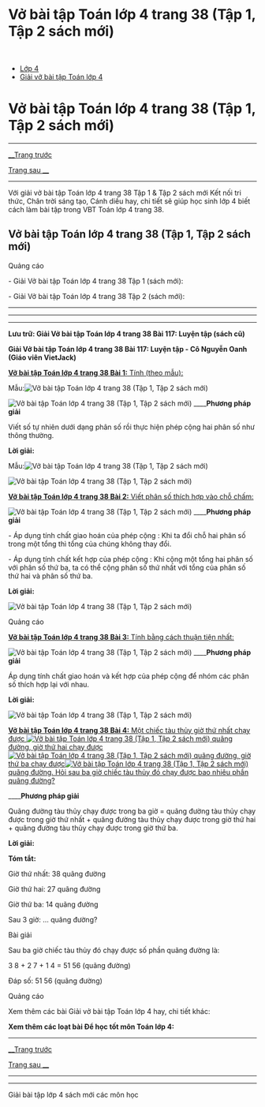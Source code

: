 # Vở bài tập Toán lớp 4 trang 38 (Tập 1, Tập 2 sách mới)

﻿

  * [Lớp 4](https://vietjack.com/series/lop-4.jsp)
  * [Giải vở bài tập Toán lớp 4](https://vietjack.com/giai-vo-bai-tap-toan-4/index.jsp)



# Vở bài tập Toán lớp 4 trang 38 (Tập 1, Tập 2 sách mới)

* * *

[__Trang trước](https://vietjack.com/giai-vo-bai-tap-toan-4/bai-116-luyen-tap.jsp)

[Trang sau __](https://vietjack.com/giai-vo-bai-tap-toan-4/bai-118-phep-tru-phan-so.jsp)

* * *

Với giải vở bài tập Toán lớp 4 trang 38 Tập 1 & Tập 2 sách mới Kết nối tri thức, Chân trời sáng tạo, Cánh diều hay, chi tiết sẽ giúp học sinh lớp 4 biết cách làm bài tập trong VBT Toán lớp 4 trang 38.

## Vở bài tập Toán lớp 4 trang 38 (Tập 1, Tập 2 sách mới)

Quảng cáo

\- Giải Vở bài tập Toán lớp 4 trang 38 Tập 1 (sách mới):

\- Giải Vở bài tập Toán lớp 4 trang 38 Tập 2 (sách mới):

* * *

* * *

* * *

**Lưu trữ: Giải Vở bài tập Toán lớp 4 trang 38 Bài 117: Luyện tập (sách cũ)**

**Giải Vở bài tập Toán lớp 4 trang 38 Bài 117: Luyện tập - Cô Nguyễn Oanh (Giáo viên VietJack)**

[**Vở bài tập Toán lớp 4 trang 38 Bài 1:** Tính (theo mẫu): ](https://vietjack.com/giai-vo-bai-tap-toan-4/bai-1-trang-38-vbt-toan-4-tap-2.jsp)

Mẫu:![Vở bài tập Toán lớp 4 trang 38 \(Tập 1, Tập 2 sách mới\)](https://vietjack.com/giai-vo-bai-tap-toan-4/images/bai-1-trang-38-vbt-toan-4-tap-2.PNG)

![Vở bài tập Toán lớp 4 trang 38 \(Tập 1, Tập 2 sách mới\)](https://vietjack.com/giai-vo-bai-tap-toan-4/images/bai-1-trang-38-vbt-toan-4-tap-2-1.PNG) ____**Phương pháp giải**

Viết số tự nhiên dưới dạng phân số rồi thực hiện phép cộng hai phân số như thông thường. 

**Lời giải:**

Mẫu:![Vở bài tập Toán lớp 4 trang 38 \(Tập 1, Tập 2 sách mới\)](https://vietjack.com/giai-vo-bai-tap-toan-4/images/bai-1-trang-38-vbt-toan-4-tap-2.PNG)

![Vở bài tập Toán lớp 4 trang 38 \(Tập 1, Tập 2 sách mới\)](https://vietjack.com/giai-vo-bai-tap-toan-4/images/bai-1-trang-38-vbt-toan-4-tap-2-2.PNG)

[**Vở bài tập Toán lớp 4 trang 38 Bài 2:** Viết phân số thích hợp vào chỗ chấm:](https://vietjack.com/giai-vo-bai-tap-toan-4/bai-2-trang-38-vbt-toan-4-tap-2.jsp)

![Vở bài tập Toán lớp 4 trang 38 \(Tập 1, Tập 2 sách mới\)](https://vietjack.com/giai-vo-bai-tap-toan-4/images/2022-bai-2-trang-38-vbt-toan-4-tap-2-sua2022.PNG) ____**Phương pháp giải**

\- Áp dụng tính chất giao hoán của phép cộng : Khi ta đổi chỗ hai phân số trong một tổng thì tổng của chúng không thay đổi.

\- Áp dụng tính chất kết hợp của phép cộng : Khi cộng một tổng hai phân số với phân số thứ ba, ta có thể cộng phân số thứ nhất với tổng của phân số thứ hai và phân số thứ ba. 

**Lời giải:**

![Vở bài tập Toán lớp 4 trang 38 \(Tập 1, Tập 2 sách mới\)](https://vietjack.com/giai-vo-bai-tap-toan-4/images/2022-bai-2-trang-38-vbt-toan-4-tap-2-1-sua2022.PNG)

Quảng cáo

[**Vở bài tập Toán lớp 4 trang 38 Bài 3:** Tính bằng cách thuận tiện nhất: ](https://vietjack.com/giai-vo-bai-tap-toan-4/bai-3-trang-38-vbt-toan-4-tap-2.jsp)

![Vở bài tập Toán lớp 4 trang 38 \(Tập 1, Tập 2 sách mới\)](https://vietjack.com/giai-vo-bai-tap-toan-4/images/bai-3-trang-38-vbt-toan-4-tap-2.PNG) ____**Phương pháp giải**

Áp dụng tính chất giao hoán và kết hợp của phép cộng để nhóm các phân số thích hợp lại với nhau. 

**Lời giải:**

![Vở bài tập Toán lớp 4 trang 38 \(Tập 1, Tập 2 sách mới\)](https://vietjack.com/giai-vo-bai-tap-toan-4/images/bai-3-trang-38-vbt-toan-4-tap-2-a.PNG)

[**Vở bài tập Toán lớp 4 trang 38 Bài 4:** Một chiếc tàu thủy giờ thứ nhất chạy được ![Vở bài tập Toán lớp 4 trang 38 \(Tập 1, Tập 2 sách mới\)](https://vietjack.com/giai-vo-bai-tap-toan-4/images/bai-4-trang-38-vbt-toan-4-tap-2.PNG) quãng đường, giờ thứ hai chạy được ![Vở bài tập Toán lớp 4 trang 38 \(Tập 1, Tập 2 sách mới\)](https://vietjack.com/giai-vo-bai-tap-toan-4/images/bai-4-trang-38-vbt-toan-4-tap-2-1.PNG) quãng đường, giờ thứ ba chạy được![Vở bài tập Toán lớp 4 trang 38 \(Tập 1, Tập 2 sách mới\)](https://vietjack.com/giai-vo-bai-tap-toan-4/images/bai-4-trang-38-vbt-toan-4-tap-2-2.PNG) quãng đường. Hỏi sau ba giờ chiếc tàu thủy đó chạy được bao nhiêu phần quãng đường?](https://vietjack.com/giai-vo-bai-tap-toan-4/bai-4-trang-38-vbt-toan-4-tap-2.jsp)

____**Phương pháp giải**

Quãng đường tàu thủy chạy được trong ba giờ = quãng đường tàu thủy chạy được trong giờ thứ nhất + quãng đường tàu thủy chạy được trong giờ thứ hai + quãng đường tàu thủy chạy được trong giờ thứ ba.

**Lời giải:**

**Tóm tắt:**

Giờ thứ nhất: 38 quãng đường

Giờ thứ hai: 27 quãng đường

Giờ thứ ba: 14 quãng đường

Sau 3 giờ: ... quãng đường?

Bài giải

Sau ba giờ chiếc tàu thủy đó chạy được số phần quãng đường là:

3 8 + 2 7 + 1 4 = 51 56 (quãng đường)

Đáp số:  51 56 (quãng đường)

Quảng cáo

Xem thêm các bài Giải vở bài tập Toán lớp 4 hay, chi tiết khác:

**Xem thêm các loạt bài Để học tốt môn Toán lớp 4:**

* * *

[__Trang trước](https://vietjack.com/giai-vo-bai-tap-toan-4/bai-116-luyen-tap.jsp)

[Trang sau __](https://vietjack.com/giai-vo-bai-tap-toan-4/bai-118-phep-tru-phan-so.jsp)

* * *

* * *

Giải bài tập lớp 4 sách mới các môn học
